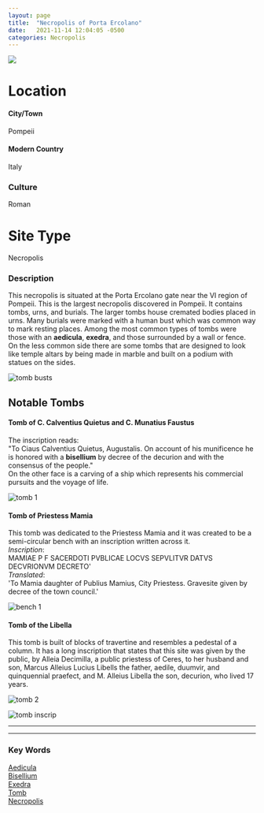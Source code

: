 ```yaml
---
layout: page
title:  "Necropolis of Porta Ercolano"
date:   2021-11-14 12:04:05 -0500
categories: Necropolis
---
```


<img src ="https://www.planetpompeii.com/public/punti/38_porta_ercolano.jpg">

# Location
#### City/Town
Pompeii
#### Modern Country
Italy
### Culture
Roman
# Site Type
Necropolis

### Description
This necropolis is situated at the Porta Ercolano gate near the VI region of Pompeii. This is the largest necropolis discovered in Pompeii. It contains tombs, urns, and burials. The larger tombs house cremated bodies placed in urns. Many burials were marked with a human bust which was common way to mark resting places. Among the most common types of tombs were those with an **aedicula**, **exedra**, and those surrounded by a wall or fence. On the less common side there are some tombs that are designed to look like temple altars by being made in marble and built on a podium with statues on the sides.

![tomb busts](https://smarthistory.org/wp-content/uploads/2018/08/Pompeii_-_Tomb_of_the_Flavii_4786639402.jpg)

## Notable Tombs
#### Tomb of C. Calventius Quietus and C. Munatius Faustus
The inscription reads:\
 "To Ciaus Calventius Quietus, Augustalis. On account of his munificence he is honored with a **bisellium** by decree of the decurion and with the consensus of the people."\
On the other face is a carving of a ship which represents his commercial pursuits and the voyage of life.

![tomb 1](https://www.romeartlover.it/Pompei69.jpg)

#### Tomb of Priestess Mamia
This tomb was dedicated to the Priestess Mamia and it was created to be a semi-circular bench with an inscription written across it.\
*Inscription*:\
 MAMIAE P F SACERDOTI PVBLICAE LOCVS SEPVLITVR DATVS DECVRIONVM DECRETO'\
*Translated*:\
 'To Mamia daughter of Publius Mamius, City Priestess. Gravesite given by decree of the town council.'

![bench 1](https://www.romeartlover.it/Pompei67.jpg)


#### Tomb of the Libella
This tomb is built of blocks of travertine and resembles a pedestal of a column. It has a long inscription that states that this site was given by the public, by Alleia Decimilla, a public priestess of Ceres, to her husband and son, Marcus Alleius Lucius Libells the father, aedile, duumvir, and quinquennial praefect, and M. Alleius Libella the son, decurion, who lived 17 years.

![tomb 2](http://pompeiiinpictures.com/pompeiiinpictures/Tombs/tombs%20hge37_files/image003.jpg)

![tomb inscrip](http://pompeiiinpictures.com/pompeiiinpictures/Tombs/tombs%20hge37_files/image009.jpg)


---
---
### Key Words
[Aedicula](https://www.britannica.com/topic/aedicula)\
[Bisellium](https://www.merriam-webster.com/dictionary/bisellium#:~:text=Definition%20of%20bisellium,for%20occupancy%20by%20two%20persons)\
[Exedra](https://en.wikipedia.org/wiki/Exedra)\
[Tomb](https://www.britannica.com/topic/tomb)\
[Necropolis](https://www.britannica.com/topic/necropolis-archaeology)
